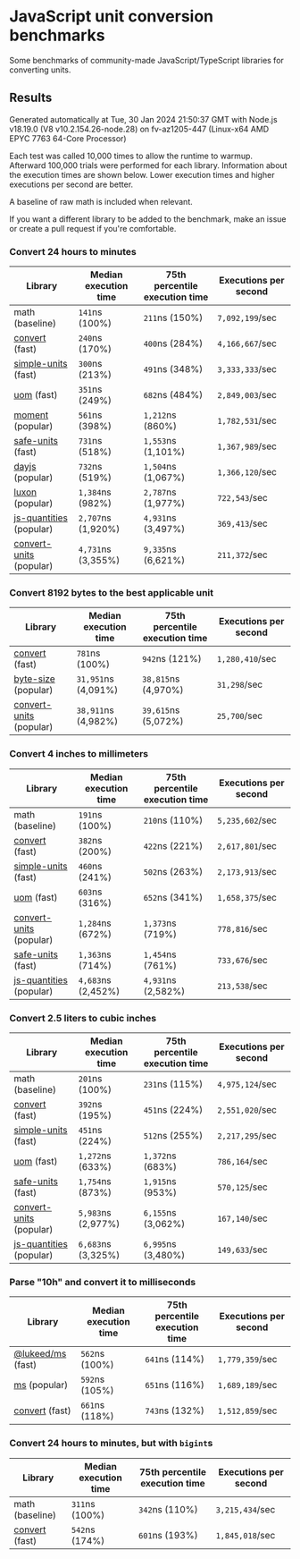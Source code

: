 # JavaScript unit conversion benchmarks

Some benchmarks of community-made JavaScript/TypeScript libraries for converting units.

## Results

<!-- beginblock(results) -->

Generated automatically at Tue, 30 Jan 2024 21:50:37 GMT with Node.js v18.19.0 (V8 v10.2.154.26-node.28) on fv-az1205-447 (Linux-x64 AMD EPYC 7763 64-Core Processor)

Each test was called 10,000 times to allow the runtime to warmup.
Afterward 100,000 trials were performed for each library.
Information about the execution times are shown below.
Lower execution times and higher executions per second are better.

A baseline of raw math is included when relevant.

If you want a different library to be added to the benchmark, make an issue or create a pull request if you're comfortable.

### Convert 24 hours to minutes

| Library                                                            | Median execution time | 75th percentile execution time | Executions per second |
| ------------------------------------------------------------------ | --------------------- | ------------------------------ | --------------------- |
| math (baseline)                                                    | `141`ns (100%)        | `211`ns (150%)                 | `7,092,199`/sec       |
| [convert](https://npmjs.com/package/convert) (fast)                | `240`ns (170%)        | `400`ns (284%)                 | `4,166,667`/sec       |
| [simple-units](https://npmjs.com/package/simple-units) (fast)      | `300`ns (213%)        | `491`ns (348%)                 | `3,333,333`/sec       |
| [uom](https://npmjs.com/package/uom) (fast)                        | `351`ns (249%)        | `682`ns (484%)                 | `2,849,003`/sec       |
| [moment](https://npmjs.com/package/moment) (popular)               | `561`ns (398%)        | `1,212`ns (860%)               | `1,782,531`/sec       |
| [safe-units](https://npmjs.com/package/safe-units) (fast)          | `731`ns (518%)        | `1,553`ns (1,101%)             | `1,367,989`/sec       |
| [dayjs](https://npmjs.com/package/dayjs) (popular)                 | `732`ns (519%)        | `1,504`ns (1,067%)             | `1,366,120`/sec       |
| [luxon](https://npmjs.com/package/luxon) (popular)                 | `1,384`ns (982%)      | `2,787`ns (1,977%)             | `722,543`/sec         |
| [js-quantities](https://npmjs.com/package/js-quantities) (popular) | `2,707`ns (1,920%)    | `4,931`ns (3,497%)             | `369,413`/sec         |
| [convert-units](https://npmjs.com/package/convert-units) (popular) | `4,731`ns (3,355%)    | `9,335`ns (6,621%)             | `211,372`/sec         |

### Convert 8192 bytes to the best applicable unit

| Library                                                            | Median execution time | 75th percentile execution time | Executions per second |
| ------------------------------------------------------------------ | --------------------- | ------------------------------ | --------------------- |
| [convert](https://npmjs.com/package/convert) (fast)                | `781`ns (100%)        | `942`ns (121%)                 | `1,280,410`/sec       |
| [byte-size](https://npmjs.com/package/byte-size) (popular)         | `31,951`ns (4,091%)   | `38,815`ns (4,970%)            | `31,298`/sec          |
| [convert-units](https://npmjs.com/package/convert-units) (popular) | `38,911`ns (4,982%)   | `39,615`ns (5,072%)            | `25,700`/sec          |

### Convert 4 inches to millimeters

| Library                                                            | Median execution time | 75th percentile execution time | Executions per second |
| ------------------------------------------------------------------ | --------------------- | ------------------------------ | --------------------- |
| math (baseline)                                                    | `191`ns (100%)        | `210`ns (110%)                 | `5,235,602`/sec       |
| [convert](https://npmjs.com/package/convert) (fast)                | `382`ns (200%)        | `422`ns (221%)                 | `2,617,801`/sec       |
| [simple-units](https://npmjs.com/package/simple-units) (fast)      | `460`ns (241%)        | `502`ns (263%)                 | `2,173,913`/sec       |
| [uom](https://npmjs.com/package/uom) (fast)                        | `603`ns (316%)        | `652`ns (341%)                 | `1,658,375`/sec       |
| [convert-units](https://npmjs.com/package/convert-units) (popular) | `1,284`ns (672%)      | `1,373`ns (719%)               | `778,816`/sec         |
| [safe-units](https://npmjs.com/package/safe-units) (fast)          | `1,363`ns (714%)      | `1,454`ns (761%)               | `733,676`/sec         |
| [js-quantities](https://npmjs.com/package/js-quantities) (popular) | `4,683`ns (2,452%)    | `4,931`ns (2,582%)             | `213,538`/sec         |

### Convert 2.5 liters to cubic inches

| Library                                                            | Median execution time | 75th percentile execution time | Executions per second |
| ------------------------------------------------------------------ | --------------------- | ------------------------------ | --------------------- |
| math (baseline)                                                    | `201`ns (100%)        | `231`ns (115%)                 | `4,975,124`/sec       |
| [convert](https://npmjs.com/package/convert) (fast)                | `392`ns (195%)        | `451`ns (224%)                 | `2,551,020`/sec       |
| [simple-units](https://npmjs.com/package/simple-units) (fast)      | `451`ns (224%)        | `512`ns (255%)                 | `2,217,295`/sec       |
| [uom](https://npmjs.com/package/uom) (fast)                        | `1,272`ns (633%)      | `1,372`ns (683%)               | `786,164`/sec         |
| [safe-units](https://npmjs.com/package/safe-units) (fast)          | `1,754`ns (873%)      | `1,915`ns (953%)               | `570,125`/sec         |
| [convert-units](https://npmjs.com/package/convert-units) (popular) | `5,983`ns (2,977%)    | `6,155`ns (3,062%)             | `167,140`/sec         |
| [js-quantities](https://npmjs.com/package/js-quantities) (popular) | `6,683`ns (3,325%)    | `6,995`ns (3,480%)             | `149,633`/sec         |

### Parse "10h" and convert it to milliseconds

| Library                                                   | Median execution time | 75th percentile execution time | Executions per second |
| --------------------------------------------------------- | --------------------- | ------------------------------ | --------------------- |
| [@lukeed/ms](https://npmjs.com/package/@lukeed/ms) (fast) | `562`ns (100%)        | `641`ns (114%)                 | `1,779,359`/sec       |
| [ms](https://npmjs.com/package/ms) (popular)              | `592`ns (105%)        | `651`ns (116%)                 | `1,689,189`/sec       |
| [convert](https://npmjs.com/package/convert) (fast)       | `661`ns (118%)        | `743`ns (132%)                 | `1,512,859`/sec       |

### Convert 24 hours to minutes, but with `bigint`s

| Library                                             | Median execution time | 75th percentile execution time | Executions per second |
| --------------------------------------------------- | --------------------- | ------------------------------ | --------------------- |
| math (baseline)                                     | `311`ns (100%)        | `342`ns (110%)                 | `3,215,434`/sec       |
| [convert](https://npmjs.com/package/convert) (fast) | `542`ns (174%)        | `601`ns (193%)                 | `1,845,018`/sec       |

<!-- endblock(results) -->
